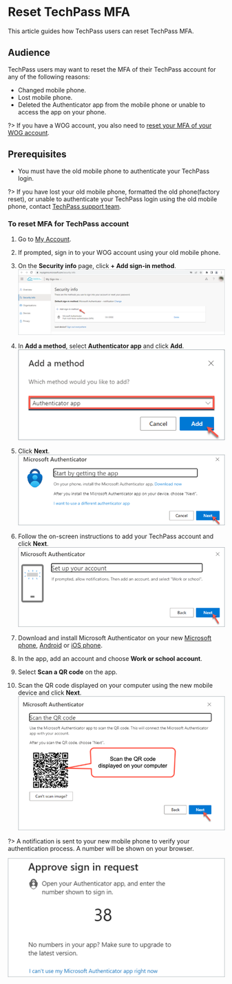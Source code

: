 # Reset TechPass MFA

This article guides how TechPass users can reset TechPass MFA.

## Audience

TechPass users may want to reset the MFA of their TechPass account for any of the following reasons:

- Changed mobile phone.
- Lost mobile phone.
- Deleted the Authenticator app from the mobile phone or unable to access the app on your phone.

?> If you have a WOG account, you also need to [reset your MFA of your WOG account](reset-techpass-mfa-for-new-device).

## Prerequisites

- You must have the old mobile phone to authenticate your TechPass login.

?> If you have lost your old mobile phone, formatted the old phone(factory reset), or unable to authenticate your TechPass login using the old mobile phone, contact [TechPass support team](https://go.gov.sg/techpass-sr).

### To reset MFA for TechPass account

1. Go to [My Account](https://account.activedirectory.windowsazure.com/proofup.aspx?proofup=1).

2. If prompted, sign in to your WOG account using your old mobile phone.
3. On the **Security info** page, click **+ Add sign-in method**.
![add-sign-in-method](assets/images/reset-techpass-mfa-vendor/add-sign-in-method.png)
4. In **Add a method**, select **Authenticator app** and click **Add**.
![add-auth-method](assets/images/reset-techpass-mfa-vendor/add-method.png)
5. Click **Next**.
![install-auth-method](assets/images/reset-techpass-mfa-vendor/install-auth-app.png)
6. Follow the on-screen instructions to add your TechPass account and click **Next**.
![keep-your-account-secure-next](assets/images/onboarding/po-non-se/keep-your-account-secure-next.png)
7. Download and install Microsoft Authenticator on your new [Microsoft phone](https://www.microsoft.com/en-sg/store/apps/windows-phone), [Android](https://play.google.com/store/apps?hl=en&amp;gl=US) or [iOS phone](https://www.apple.com/app-store/).
8. In the app, add an account and choose **Work or school account**.
9. Select **Scan a QR code** on the app.
10. Scan the QR code displayed on your computer using the new mobile device and click **Next**.
![scan-qr-code](assets/images/security-verification-for-wog/reset-wog-mfa/scan-qr-code.png)

  ?> A notification is sent to your new mobile phone to verify your authentication process. A number will be shown on your browser.

![mfa](assets/images/onboarding/po-non-se/mfa-number-displayed-on-screen.png)

